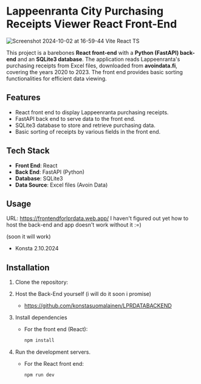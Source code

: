 # Lappeenranta City Purchasing Receipts Viewer React Front-End

![Screenshot 2024-10-02 at 16-59-44 Vite React TS](https://github.com/user-attachments/assets/a0c03a1e-f56b-4c06-8964-980880aa7755)

This project is a barebones **React front-end** with a **Python (FastAPI) back-end** and an **SQLite3 database**. The application reads Lappeenranta's purchasing receipts from Excel files, downloaded from **avoindata.fi**, covering the years 2020 to 2023. The front end provides basic sorting functionalities for efficient data viewing.

## Features
- React front end to display Lappeenranta purchasing receipts.
- FastAPI back end to serve data to the front end.
- SQLite3 database to store and retrieve purchasing data.
- Basic sorting of receipts by various fields in the front end.

## Tech Stack
- **Front End**: React
- **Back End**: FastAPI (Python)
- **Database**: SQLite3
- **Data Source**: Excel files (Avoin Data)

## Usage

URL: https://frontendforlprdata.web.app/
I haven't figured out yet how to host the back-end and app doesn't work without it :=) 

(soon it will work) 
- Konsta 2.10.2024

## Installation

1. Clone the repository:

2. Host the Back-End yourself (i will do it soon i promise)
   - https://github.com/konstasuomalainen/LPRDATABACKEND
   
4. Install dependencies

   - For the front end (React):

     ```bash
     npm install
     ```

5. Run the development servers.

   - For the React front end:

     ```bash
     npm run dev
     ```
